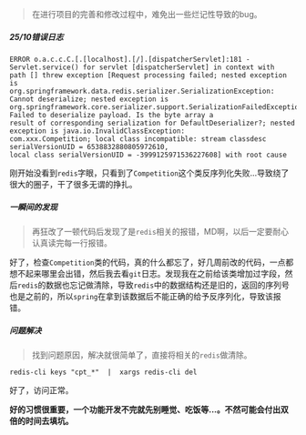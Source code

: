 >在进行项目的完善和修改过程中，难免出一些烂记性导致的bug。

#####    25/10错误日志
```
ERROR o.a.c.c.C.[.[localhost].[/].[dispatcherServlet]:181 - Servlet.service() for servlet [dispatcherServlet] in context with 
path [] threw exception [Request processing failed; nested exception is 
org.springframework.data.redis.serializer.SerializationException: Cannot deserialize; nested exception is 
org.springframework.core.serializer.support.SerializationFailedException: Failed to deserialize payload. Is the byte array a 
result of corresponding serialization for DefaultDeserializer?; nested exception is java.io.InvalidClassException: 
com.xxx.Competition; local class incompatible: stream classdesc serialVersionUID = 6538832880805972610, 
local class serialVersionUID = -3999125971536227608] with root cause
```
刚开始没看到`redis`字眼，只看到了`Competition`这个类反序列化失败...导致绕了很大的圈子，干了很多无谓的挣扎。

#####    一瞬间的发现
>再狂改了一顿代码后发现了是`redis`相关的报错，MD啊，以后一定要耐心认真读完每一行报错。

好了，检查`Competition`类的代码，真的什么都忘了，好几周前改的代码，一点都想不起来哪里会出错，然后我去看`git`日志。发现我在之前给该类增加过字段，然后`redis`的数据也忘记做清除，导致`redis`中的数据结构还是旧的，返回的序列号也是之前的，所以`spring`在拿到该数据后不能正确的给予反序列化，导致该报错。

#####    问题解决
>找到问题原因，解决就很简单了，直接将相关的`redis`做清除。

```
redis-cli keys "cpt_*"  |  xargs redis-cli del
```
好了，访问正常。


**好的习惯很重要，一个功能开发不完就先别睡觉、吃饭等...。不然可能会付出双倍的时间去填坑。**
